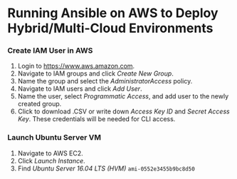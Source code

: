 # Running Ansible on AWS to Deploy Hybrid/Multi-Cloud Environments

### Create IAM User in AWS
1. Login to https://www.aws.amazon.com.
2. Navigate to IAM groups and click *Create New Group*.
3. Name the group and select the *AdministratorAccess* policy.
4. Navigate to IAM users and click *Add User*.
5. Name the user, select *Programmatic Access*, and add user to the newly created group.
6. Click to download .CSV or write down *Access Key ID* and *Secret Access Key*. These credentials will be needed for CLI access.

### Launch Ubuntu Server VM
1. Navigate to AWS EC2.
2. Click *Launch Instance*.
3. Find *Ubuntu Server 16.04 LTS (HVM)* `ami-0552e3455b9bc8d50`

